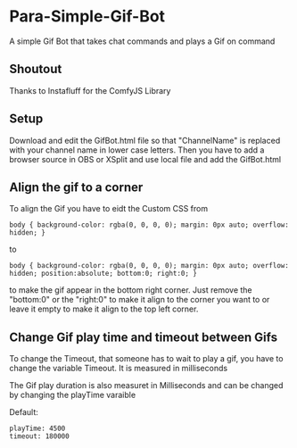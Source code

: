 # Para-Simple-Gif-Bot
A simple Gif Bot that takes chat commands and plays a Gif on command

## Shoutout
Thanks to Instafluff for the ComfyJS Library

## Setup
Download and edit the GifBot.html file so that "ChannelName" is replaced with your channel name in lower case letters. Then you have to add a browser source in OBS or XSplit and use local file and add the GifBot.html

## Align the gif to a corner
To align the Gif you have to eidt the Custom CSS from 
```
body { background-color: rgba(0, 0, 0, 0); margin: 0px auto; overflow: hidden; }
```
to 
```
body { background-color: rgba(0, 0, 0, 0); margin: 0px auto; overflow: hidden; position:absolute; bottom:0; right:0; }
```
to make the gif appear in the bottom right corner. Just remove the "bottom:0" or the "right:0" to make it align to the corner you want to or leave it empty to make it align to the top left corner.

## Change Gif play time and timeout between Gifs
To change the Timeout, that someone has to wait to play a gif, you have to change the variable Timeout. It is measured in milliseconds

The Gif play duration is also measuret in Milliseconds and can be changed by changing the playTime varaible

Default:
```
playTime: 4500
timeout: 180000
```
